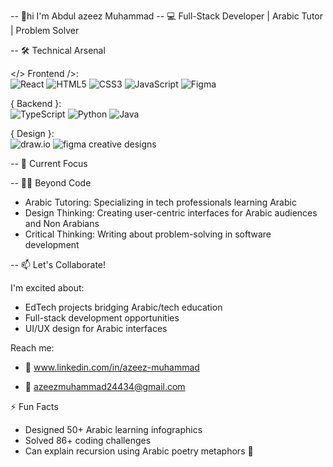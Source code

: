 -- 👋hi I'm Abdul azeez Muhammad 
-- 💻 Full-Stack Developer | Arabic Tutor | Problem Solver

-- 🛠️ Technical Arsenal

</> Frontend />:  
![React]()
![HTML5](https://img.shields.io/badge/HTML5-E34F26?style=flat-square&logo=html5&logoColor=white)
![CSS3](https://img.shields.io/badge/CSS3-1572B6?style=flat-square&logo=css3&logoColor=white)
![JavaScript](https://img.shields.io/badge/JavaScript-F7DF1E?style=flat-square&logo=javascript&logoColor=black)
![Figma](https://img.shields.io/badge/Figma-FF3E00?style=flat-square&logo=figma&logoColor=white)

{ Backend }:  
![TypeScript]()
![Python](https://img.shields.io/badge/Python-3776AB?style=flat-square&logo=python&logoColor=white)
![Java](https://img.shields.io/badge/Java-007396?style=flat-square&logo=java&logoColor=white)

{ Design }:  
![draw.io]()
![figma creative designs ](https://img.shields.io/badge/Adobe%20Creative%20Cloud-DA1F26?style=flat-square&logo=adobe-creative-cloud&logoColor=white)

-- 🌱 Current Focus


-- 👨‍🏫 Beyond Code

- Arabic Tutoring: Specializing in tech professionals learning Arabic
- Design Thinking: Creating user-centric interfaces for Arabic audiences and Non Arabians
- Critical Thinking: Writing about problem-solving in software development

-- 📫 Let's Collaborate!

I'm excited about:
- EdTech projects bridging Arabic/tech education
- Full-stack development opportunities
- UI/UX design for Arabic interfaces

Reach me:
- 💼 www.linkedin.com/in/azeez-muhammad

- 📧 azeezmuhammad24434@gmail.com 

⚡ Fun Facts
- Designed 50+ Arabic learning infographics
- Solved 86+ coding challenges
- Can explain recursion using Arabic poetry metaphors 📜


<!---
Abdulazeez20012/Abdulazeez20012 is a ✨ special ✨ repository because its `README.md` (this file) appears on your GitHub profile.
You can click the Preview link to take a look at your changes.
--->
